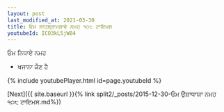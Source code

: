 ```yaml
---
layout: post
last_modified_at: 2021-03-30
title: ਓਮ ਸਾਹਸ੍ਰਾਮਸ਼ਾਵੇ ਨਮਹ ੧੦੮ ਟਾਇਮਸ
youtubeId: ICO3kL5jW84
---
```

 
 
 ਓਮ ਨਿਧਾਏ ਨਮਹ  
 
 -  ਖਜਾਨਾ ਕੌਣ ਹੈ 
 
  
 
  
 
 
 
 
 
 


{% include youtubePlayer.html id=page.youtubeId %}
 
[Next]({{ site.baseurl }}{% link  split2/_posts/2015-12-30-ਓਮ ਉਸ਼ਾਧਾਯਾ ਨਮਹ ੧੦੮ ਟਾਇਮਸ.md%})
 
